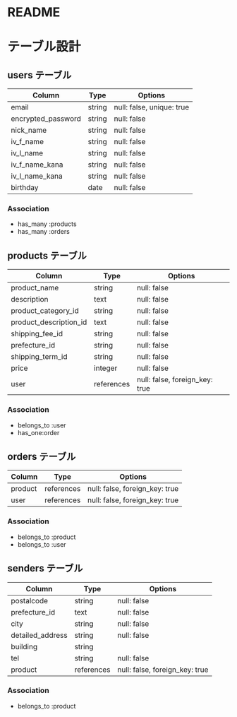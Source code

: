 # README


# テーブル設計

## users テーブル

| Column             | Type   | Options                    |
| ------------------ | ------ | -------------------------- |
| email              | string | null: false,  unique: true |
| encrypted_password | string | null: false                |
| nick_name          | string | null: false                |
| iv_f_name          | string | null: false                |
| iv_l_name          | string | null: false                |
| iv_f_name_kana     | string | null: false                |
| iv_l_name_kana     | string | null: false                |
| birthday           | date   | null: false                |

### Association

- has_many :products
- has_many :orders

<!-- 商品テーブルに必要なカラムが不足しているようです。
見本アプリを確認し、カラムを追記しましょう。 -->





## products テーブル

| Column                | Type       | Options                        |
| --------------------  | ---------- | ------------------------------ |
| product_name          | string     | null: false                    |
| description           | text       | null: false                    |
| product_category_id   | string     | null: false                    |
| product_description_id| text       | null: false                    |
| shipping_fee_id       | string     | null: false                    |
| prefecture_id         | string     | null: false                    |
| shipping_term_id      | string     | null: false                    |
| price                 | integer    | null: false                    |
| user                  | references | null: false, foreign_key: true |





### Association

- belongs_to :user
- has_one:order






## orders テーブル

| Column    | Type       | Options                        |
| --------- | ---------- | ------------------------------ |
| product   | references | null: false, foreign_key: true |
| user      | references | null: false, foreign_key: true |

### Association

- belongs_to :product
- belongs_to :user

## senders テーブル

| Column             | Type       | Options                        |
| ------------------ | ---------- | ------------------------------ |
| postalcode         | string     | null: false                    |
| prefecture_id      | text       | null: false                    |
| city               | string     | null: false                    |
| detailed_address   | string     | null: false                    |
| building           | string     |                                |
| tel                | string     | null: false                    |
| product           | references | null: false, foreign_key: true |


### Association

- belongs_to :product

